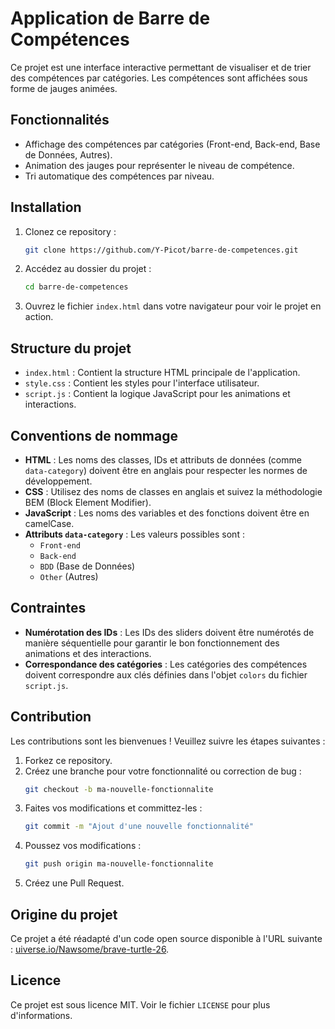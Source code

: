 # Application de Barre de Compétences

Ce projet est une interface interactive permettant de visualiser et de trier des compétences par catégories. Les compétences sont affichées sous forme de jauges animées.

## Fonctionnalités

- Affichage des compétences par catégories (Front-end, Back-end, Base de Données, Autres).
- Animation des jauges pour représenter le niveau de compétence.
- Tri automatique des compétences par niveau.

## Installation

1. Clonez ce repository :
   ```bash
   git clone https://github.com/Y-Picot/barre-de-competences.git
   ```
2. Accédez au dossier du projet :
   ```bash
   cd barre-de-competences
   ```
3. Ouvrez le fichier `index.html` dans votre navigateur pour voir le projet en action.

## Structure du projet

- `index.html` : Contient la structure HTML principale de l'application.
- `style.css` : Contient les styles pour l'interface utilisateur.
- `script.js` : Contient la logique JavaScript pour les animations et interactions.

## Conventions de nommage

- **HTML** : Les noms des classes, IDs et attributs de données (comme `data-category`) doivent être en anglais pour respecter les normes de développement.
- **CSS** : Utilisez des noms de classes en anglais et suivez la méthodologie BEM (Block Element Modifier).
- **JavaScript** : Les noms des variables et des fonctions doivent être en camelCase.
- **Attributs `data-category`** : Les valeurs possibles sont :
  - `Front-end`
  - `Back-end`
  - `BDD` (Base de Données)
  - `Other` (Autres)

## Contraintes

- **Numérotation des IDs** : Les IDs des sliders doivent être numérotés de manière séquentielle pour garantir le bon fonctionnement des animations et des interactions.
- **Correspondance des catégories** : Les catégories des compétences doivent correspondre aux clés définies dans l'objet `colors` du fichier `script.js`.

## Contribution

Les contributions sont les bienvenues ! Veuillez suivre les étapes suivantes :

1. Forkez ce repository.
2. Créez une branche pour votre fonctionnalité ou correction de bug :
   ```bash
   git checkout -b ma-nouvelle-fonctionnalite
   ```
3. Faites vos modifications et committez-les :
   ```bash
   git commit -m "Ajout d'une nouvelle fonctionnalité"
   ```
4. Poussez vos modifications :
   ```bash
   git push origin ma-nouvelle-fonctionnalite
   ```
5. Créez une Pull Request.

## Origine du projet

Ce projet a été réadapté d'un code open source disponible à l'URL suivante : [uiverse.io/Nawsome/brave-turtle-26](https://uiverse.io/Nawsome/brave-turtle-26).

## Licence

Ce projet est sous licence MIT. Voir le fichier `LICENSE` pour plus d'informations.
